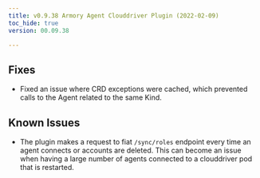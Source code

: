 ```yaml
---
title: v0.9.38 Armory Agent Clouddriver Plugin (2022-02-09)
toc_hide: true
version: 00.09.38

---
```


## Fixes

* Fixed an issue where CRD exceptions were cached, which prevented calls to the Agent related to the same Kind.

## Known Issues

* The plugin makes a request to fiat `/sync/roles` endpoint every time an agent connects or accounts are deleted. This can become an issue when having a large number of agents connected to a clouddriver pod that is restarted.
